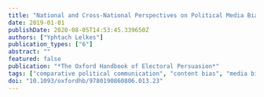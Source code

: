 ```yaml
---
title: "National and Cross-National Perspectives on Political Media Bias"
date: 2019-01-01
publishDate: 2020-08-05T14:53:45.339650Z
authors: ["Yphtach Lelkes"]
publication_types: ["6"]
abstract: ""
featured: false
publication: "*The Oxford Handbook of Electoral Persuasion*"
tags: ["comparative political communication", "content bias", "media bias", "po", "political polarization", "selection bias"]
doi: "10.1093/oxfordhb/9780190860806.013.23"
---
```


